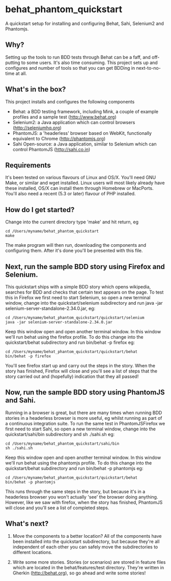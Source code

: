 behat_phantom_quickstart
========================

A quickstart setup for installing and configuring Behat, Sahi, Selenium2 and Phantomjs.

Why?
----

Setting up the tools to run BDD tests through Behat can be a faff, and off-putting to some users. It's 
also time consuming. This project sets up and configures and number of tools so that you can get
BDDing in next-to-no-time at all.


What's in the box?
------------------

This project installs and configures the following components

- Behat: a BDD testing framework, including Mink, a couple of example profiles and a sample test (http://www.behat.org)
- Selenium2: a Java application which can control browsers (http://seleniumhq.org)
- PhantomJS: a 'headerless' browser based on WebKit, functionally equivalent to Chrome (http://phantomjs.org)
- Sahi Open-source: a Java application, similar to Selenium which can control PhantomJS (http://sahi.co.in)


Requirements
--------------------------------------------------------

It's been tested on various flavours of Linux and OS/X. You'll need GNU Make, or similar and wget installed. Linux
users will most likely already have these installed, OS/X can install them through Homebrew or MacPorts. You'll also need a recent (5.3 or later) flavour of PHP installed.


How do I get started?
---------------------

Change into the current directory type 'make' and hit return, eg

    cd /Users/myname/behat_phantom_quickstart
    make

The make program will then run, downloading the components and configuring them. After it's done you'll be 
presented with this file.

Next, run the sample BDD story using Firefox and Selenium. 
----------------------------------------------------------

This quickstart ships with a simple BDD story which opens wikipedia, searches for BDD and checks that certain
text appears on the page. To test this in Firefox we first need to start Selenium, so open a new terminal
window, change into the quickstart/selenium subdirectory and run java -jar selenium-server-standalone-2.34.0.jar, eg:

    cd /Users/myname/behat_phantom_quickstart/quickstart/selenium
    java -jar selenium-server-standalone-2.34.0.jar

Keep this window open and open another terminal window. In this window we'll run behat using the firefox profile. To do
this change into the quickstart/behat subdirectory and run bin/behat -p firefox eg:

    cd /Users/myname/behat_phantom_quickstart/quickstart/behat
    bin/behat -p firefox

You'll see firefox start up and carry out the steps in the story. When the story has finished, Firefox will close and you'll 
see a list of steps that the story carried out and (hopefully) indication that they all passed!


Now, run the sample BDD story using PhantomJS and Sahi. 
-------------------------------------------------------

Running in a browser is great, but there are many times when running BDD stories in a headerless browser is more useful, eg
whilst running as part of a continuous integration suite. To run the same test in PhantomJSFirefox we first need to start Sahi,
so open a new terminal window, change into the quickstart/sahi/bin subdirectory and sh ./sahi.sh eg:

    cd /Users/myname/behat_phantom_quickstart/sahi/bin
    sh ./sahi.sh

Keep this window open and open another terminal window. In this window we'll run behat using the phantomjs profile. To do
this change into the quickstart/behat subdirectory and run bin/behat -p phantomjs eg:

    cd /Users/myname/behat_phantom_quickstart/quickstart/behat
    bin/behat -p phantomjs

This runs through the same steps in the story, but because it's in a headerless browser you won't actually 'see' the browser
doing anything. However, like we saw with firefox, when the story has finished, PhantomJS will close and you'll 
see a list of completed steps.


What's next?
------------

1. Move the components to a better location? All of the components have been installed into the quickstart subdirectory,
but because they're all independent of each other you can safely move the subdirectories to different locations.

2. Write some more stories. Stories (or scenarios) are stored in feature files which are located in the behat/features/test 
directory. They're written in Gherkin (http://behat.org), so go ahead and write some stories!
